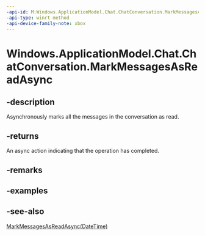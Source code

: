 ```yaml
---
-api-id: M:Windows.ApplicationModel.Chat.ChatConversation.MarkMessagesAsReadAsync
-api-type: winrt method
-api-device-family-note: xbox
---
```


<!-- Method syntax
public Windows.Foundation.IAsyncAction MarkMessagesAsReadAsync()
-->

# Windows.ApplicationModel.Chat.ChatConversation.MarkMessagesAsReadAsync

## -description
Asynchronously marks all the messages in the conversation as read.

## -returns
An async action indicating that the operation has completed.

## -remarks

## -examples

## -see-also
[MarkMessagesAsReadAsync(DateTime)](chatconversation_markmessagesasreadasync_2121795134.md)